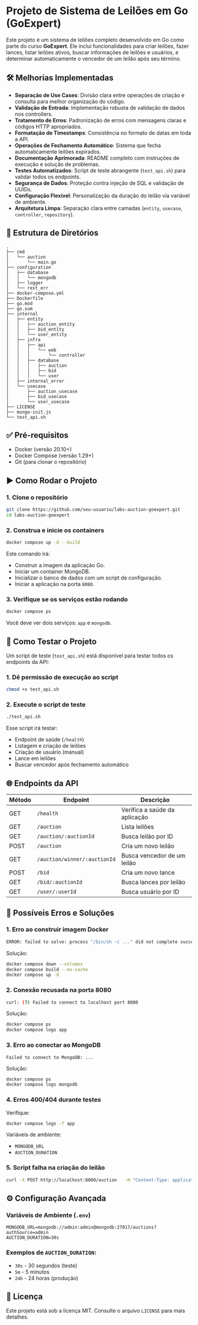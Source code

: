 # Projeto de Sistema de Leilões em Go (GoExpert)

Este projeto é um sistema de leilões completo desenvolvido em Go como parte do curso **GoExpert**. Ele inclui funcionalidades para criar leilões, fazer lances, listar leilões ativos, buscar informações de leilões e usuários, e determinar automaticamente o vencedor de um leilão após seu término.

## 🛠 Melhorias Implementadas

- **Separação de Use Cases**: Divisão clara entre operações de criação e consulta para melhor organização do código.
- **Validação de Entrada**: Implementação robusta de validação de dados nos controllers.
- **Tratamento de Erros**: Padronização de erros com mensagens claras e códigos HTTP apropriados.
- **Formatação de Timestamps**: Consistência no formato de datas em toda a API.
- **Operações de Fechamento Automático**: Sistema que fecha automaticamente leilões expirados.
- **Documentação Aprimorada**: README completo com instruções de execução e solução de problemas.
- **Testes Automatizados**: Script de teste abrangente (`test_api.sh`) para validar todos os endpoints.
- **Segurança de Dados**: Proteção contra injeção de SQL e validação de UUIDs.
- **Configuração Flexível**: Personalização da duração do leilão via variável de ambiente.
- **Arquitetura Limpa**: Separação clara entre camadas (`entity`, `usecase`, `controller`, `repository`).

## 📁 Estrutura de Diretórios

```
.
├── cmd
│   └── auction
│       └── main.go
├── configuration
│   ├── database
│   │   └── mongodb
│   ├── logger
│   └── rest_err
├── docker-compose.yml
├── Dockerfile
├── go.mod
├── go.sum
├── internal
│   ├── entity
│   │   ├── auction_entity
│   │   ├── bid_entity
│   │   └── user_entity
│   ├── infra
│   │   ├── api
│   │   │   └── web
│   │   │       └── controller
│   │   ├── database
│   │   │   ├── auction
│   │   │   ├── bid
│   │   │   └── user
│   ├── internal_error
│   └── usecase
│       ├── auction_usecase
│       ├── bid_usecase
│       └── user_usecase
├── LICENSE
├── mongo-init.js
└── test_api.sh
```

## ✅ Pré-requisitos

- Docker (versão 20.10+)
- Docker Compose (versão 1.29+)
- Git (para clonar o repositório)

## ▶️ Como Rodar o Projeto

### 1. Clone o repositório

```bash
git clone https://github.com/seu-usuario/labs-auction-goexpert.git
cd labs-auction-goexpert
```

### 2. Construa e inicie os containers

```bash
docker compose up -d --build
```

Este comando irá:

- Construir a imagem da aplicação Go.
- Iniciar um container MongoDB.
- Inicializar o banco de dados com um script de configuração.
- Iniciar a aplicação na porta `8080`.

### 3. Verifique se os serviços estão rodando

```bash
docker compose ps
```

Você deve ver dois serviços: `app` e `mongodb`.

## 🧪 Como Testar o Projeto

Um script de teste (`test_api.sh`) está disponível para testar todos os endpoints da API:

### 1. Dê permissão de execução ao script

```bash
chmod +x test_api.sh
```

### 2. Execute o script de teste

```bash
./test_api.sh
```

Esse script irá testar:

- Endpoint de saúde (`/health`)
- Listagem e criação de leilões
- Criação de usuário (manual)
- Lance em leilões
- Buscar vencedor após fechamento automático

## 🌐 Endpoints da API

| Método | Endpoint                     | Descrição                            |
|--------|------------------------------|--------------------------------------|
| GET    | `/health`                    | Verifica a saúde da aplicação        |
| GET    | `/auction`                   | Lista leilões                        |
| GET    | `/auction/:auctionId`        | Busca leilão por ID                  |
| POST   | `/auction`                   | Cria um novo leilão                  |
| GET    | `/auction/winner/:auctionId`| Busca vencedor de um leilão          |
| POST   | `/bid`                       | Cria um novo lance                   |
| GET    | `/bid/:auctionId`           | Busca lances por leilão              |
| GET    | `/user/:userId`             | Busca usuário por ID                 |

## 🧯 Possíveis Erros e Soluções

### 1. Erro ao construir imagem Docker

```bash
ERROR: failed to solve: process "/bin/sh -c ..." did not complete successfully
```

Solução:

```bash
docker compose down --volumes
docker compose build --no-cache
docker compose up -d
```

### 2. Conexão recusada na porta 8080

```bash
curl: (7) Failed to connect to localhost port 8080
```

Solução:

```bash
docker compose ps
docker compose logs app
```

### 3. Erro ao conectar ao MongoDB

```text
Failed to connect to MongoDB: ...
```

Solução:

```bash
docker compose ps
docker compose logs mongodb
```

### 4. Erros 400/404 durante testes

Verifique:

```bash
docker compose logs -f app
```

Variáveis de ambiente:

- `MONGODB_URL`
- `AUCTION_DURATION`

### 5. Script falha na criação do leilão

```bash
curl -X POST http://localhost:8080/auction   -H "Content-Type: application/json"   -d '{ "product_name": "iPhone 13 Pro", "category": "Eletrônicos", "description": "Novo na caixa, selado", "condition": "new" }'
```

## ⚙️ Configuração Avançada

### Variáveis de Ambiente (`.env`)

```env
MONGODB_URL=mongodb://admin:admin@mongodb:27017/auctions?authSource=admin
AUCTION_DURATION=30s
```

### Exemplos de `AUCTION_DURATION`:

- `30s` - 30 segundos (teste)
- `5m` - 5 minutos
- `24h` - 24 horas (produção)

## 📜 Licença

Este projeto está sob a licença MIT. Consulte o arquivo `LICENSE` para mais detalhes.
